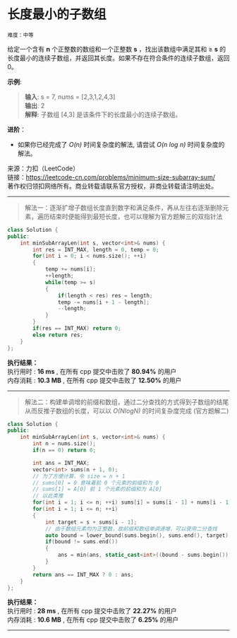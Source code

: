 # 长度最小的子数组 #  
`难度：中等` 

给定一个含有 **n** 个正整数的数组和一个正整数 **s** ，找出该数组中满足其和 ≥ **s** 的长度最小的连续子数组，并返回其长度。如果不存在符合条件的连续子数组，返回 0。

**示例**:  
>**输入**: s = 7, nums = [2,3,1,2,4,3]  
>**输出**: 2  
>**解释**: 子数组 [4,3] 是该条件下的长度最小的连续子数组。

**进阶**：  
- 如果你已经完成了 *O(n)* 时间复杂度的解法, 请尝试 *O(n log n)* 时间复杂度的解法。   

来源：力扣（LeetCode）  
链接：https://leetcode-cn.com/problems/minimum-size-subarray-sum/  
著作权归领扣网络所有。商业转载请联系官方授权，非商业转载请注明出处。  

---  
>解法一：逐渐扩增子数组长度直到数字和满足条件，再从左往右逐渐删除元素，遍历结束时便能得到最短长度，也可以理解为官方题解三的双指针法  

```C++  
class Solution {
public:
    int minSubArrayLen(int s, vector<int>& nums) {
        int res = INT_MAX, length = 0, temp = 0;
        for(int i = 0; i < nums.size(); ++i)
        {
            temp += nums[i];
            ++length;
            while(temp >= s)
            {
                if(length < res) res = length;
                temp -= nums[i + 1 - length];
                --length;
            }
        }
        if(res == INT_MAX) return 0;
        else return res;
    }
};
```  

**执行结果：**  
执行用时 : **16 ms** , 在所有 cpp 提交中击败了 **80.94%** 的用户  
内存消耗 : **10.3 MB** , 在所有 cpp 提交中击败了 **12.50%** 的用户  

---  
>解法二：构建单调增的前缀和数组，通过二分查找的方式得到子数组的结尾从而反推子数组的长度，可以以 *O(NlogN)* 的时间复杂度完成 (官方题解二)  

```C++  
class Solution {
public:
    int minSubArrayLen(int s, vector<int>& nums) {
        int n = nums.size();
        if(n == 0) return 0;

        int ans = INT_MAX;
        vector<int> sums(n + 1, 0); 
        // 为了方便计算，令 size = n + 1 
        // sums[0] = 0 意味着前 0 个元素的前缀和为 0
        // sums[1] = A[0] 前 1 个元素的前缀和为 A[0]
        // 以此类推
        for(int i = 1; i <= n; ++i) sums[i] = sums[i - 1] + nums[i - 1];
        for(int i = 1; i <= n; ++i)
        {
            int target = s + sums[i - 1];
            // 由于数组元素均为正整数，故前缀和数组单调递增，可以使用二分查找
            auto bound = lower_bound(sums.begin(), sums.end(), target);//使用系统自带的二分查找函数
            if(bound != sums.end())
            {
                ans = min(ans, static_cast<int>((bound - sums.begin()) - (i - 1)));
            }
        }
        return ans == INT_MAX ? 0 : ans;
    }
};
```  

**执行结果：**  
执行用时 : **28 ms** , 在所有 cpp 提交中击败了 **22.27%** 的用户  
内存消耗 : **10.6 MB** , 在所有 cpp 提交中击败了 **6.25%** 的用户  

---  